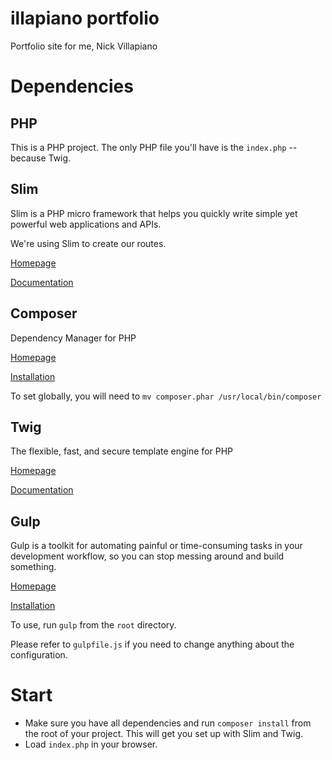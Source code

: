 # illapiano portfolio
Portfolio site for me, Nick Villapiano

# Dependencies
## PHP
This is a PHP project. The only PHP file you'll have is the `index.php` -- because Twig.

## Slim
Slim is a PHP micro framework that helps you quickly write simple yet powerful web applications and APIs.

We're using Slim to create our routes.

[Homepage](http://www.slimframework.com/)

[Documentation](http://www.slimframework.com/docs/)

## Composer
Dependency Manager for PHP

[Homepage](https://getcomposer.org/)

[Installation](https://getcomposer.org/download/)

To set globally, you will need to `mv composer.phar /usr/local/bin/composer`

## Twig
The flexible, fast, and secure template engine for PHP

[Homepage](http://twig.sensiolabs.org/)

[Documentation](http://twig.sensiolabs.org/documentation)

## Gulp
Gulp is a toolkit for automating painful or time-consuming tasks in your development workflow, so you can stop messing around and build something.

[Homepage](https://gulpjs.com/)

[Installation](https://github.com/gulpjs/gulp/blob/master/docs/getting-started.md)

To use, run `gulp` from the `root` directory.

Please refer to `gulpfile.js` if you need to change anything about the configuration.

# Start
* Make sure you have all dependencies and run `composer install` from the root of your project. This will get you set up with Slim and Twig.
* Load `index.php` in your browser.
